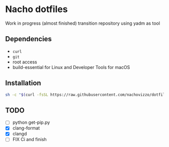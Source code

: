 # Nacho dotfiles

Work in progress (almost finished) transition repository using yadm as tool

## Dependencies

- `curl`
- `git`
- root access
- build-essential for Linux and Developer Tools for macOS

## Installation

```sh
sh -c "$(curl -fsSL https://raw.githubusercontent.com/nachovizzo/dotfiles/main/.config/yadm/install.sh)" "" --decrypt
```

## TODO

- [ ] python get-pip.py
- [x] clang-format
- [x] clangd
- [ ] FIX Ci and finish

